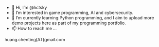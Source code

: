 - 👋 Hi, I’m @hctsky
- 👀 I’m interested in game programming, AI and cybersecurity.
- 🌱 I’m currently learning Python programming, and I aim to upload more demo projects here as part of my programming portfolio.
- 📫 How to reach me ...

huang.chenting(AT)gmail.com

<!---
hctsky/hctsky is a ✨ special ✨ repository because its `README.md` (this file) appears on your GitHub profile.
You can click the Preview link to take a look at your changes.
--->
